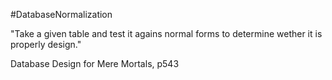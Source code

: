 #DatabaseNormalization 

"Take a given table and test it agains normal forms to determine wether it is properly design."

Database Design for Mere Mortals, p543
